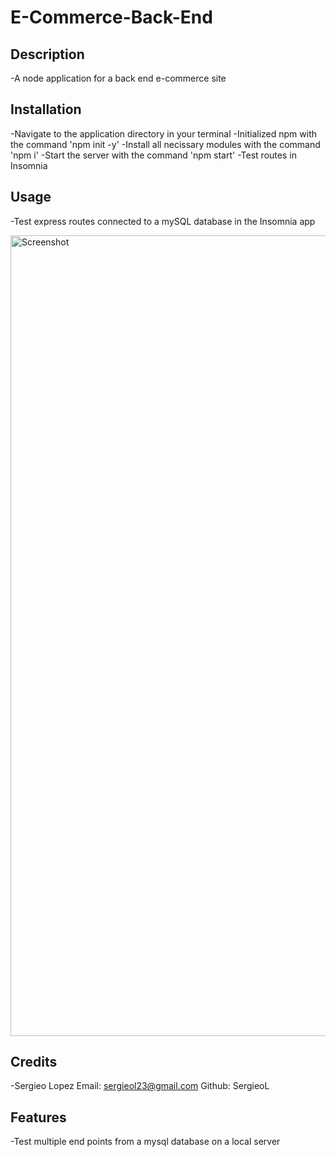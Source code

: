 # E-Commerce-Back-End

## Description

-A node application for a back end e-commerce site

## Installation

-Navigate to the application directory in your terminal
-Initialized npm with the command 'npm init -y'
-Install all necissary modules with the command 'npm i'
-Start the server with the command 'npm start'
-Test routes in Insomnia

## Usage 

-Test express routes connected to a mySQL database in the Insomnia app

<img width="1281" alt="Screenshot" src="https://user-images.githubusercontent.com/98509170/167244885-0534977e-200c-4d63-9eb2-644a9869f345.png">


## Credits

-Sergieo Lopez Email: sergieol23@gmail.com Github: SergieoL

## Features

-Test multiple end points from a mysql database on a local server

